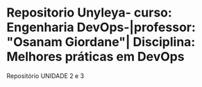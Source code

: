 # Repositorio Unyleya- curso: Engenharia DevOps-|professor: "Osanam Giordane"| Disciplina: Melhores práticas em DevOps
Repositório UNIDADE 2 e 3
